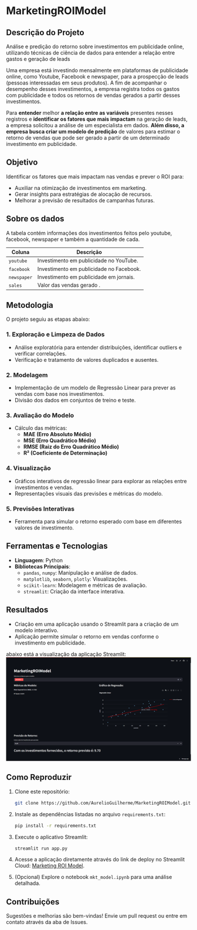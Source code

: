 # MarketingROIModel

## Descrição do Projeto

 Análise e predição do retorno sobre investimentos em publicidade online, utilizando técnicas de ciência de dados para entender a relação entre gastos e geração de leads


Uma empresa está investindo mensalmente em plataformas de publicidade online, como Youtube, Facebook e newspaper, para a prospecção de leads (pessoas interessadas em seus produtos). A fim de acompanhar o desempenho desses investimentos, a empresa registra todos os gastos com publicidade e todos os retornos de vendas gerados a partir desses investimentos.

Para **entender** melhor **a relação entre as variáveis** presentes nesses registros e **identificar os fatores que mais impactam** na geração de leads, a empresa solicitou a análise de um especialista em dados. **Além disso, a empresa busca criar um modelo de predição** de valores para estimar o retorno de vendas que pode ser gerado a partir de um determinado investimento em publicidade.

## Objetivo
Identificar os fatores que mais impactam nas vendas e prever o ROI para:
- Auxiliar na otimização de investimentos em marketing.
- Gerar insights para estratégias de alocação de recursos.
- Melhorar a previsão de resultados de campanhas futuras.

## Sobre os dados

A tabela contém informações dos investimentos feitos pelo youtube, facebook, newspaper e também a quantidade de cada.

| **Coluna**   | **Descrição**                           |
|--------------|-----------------------------------------|
| `youtube`    | Investimento em publicidade no YouTube. |
| `facebook`   | Investimento em publicidade no Facebook.|
| `newspaper`  | Investimento em publicidade em jornais. |
| `sales`      | Valor das vendas gerado .               |

## Metodologia
O projeto seguiu as etapas abaixo:

### 1. **Exploração e Limpeza de Dados**
- Análise exploratória para entender distribuições, identificar outliers e verificar correlações.
- Verificação e tratamento de valores duplicados e ausentes.

### 2. **Modelagem**
- Implementação de um modelo de Regressão Linear para prever as vendas com base nos investimentos.
- Divisão dos dados em conjuntos de treino e teste.

### 3. **Avaliação do Modelo**
- Cálculo das métricas:
  - **MAE (Erro Absoluto Médio)**
  - **MSE (Erro Quadrático Médio)**
  - **RMSE (Raiz do Erro Quadrático Médio)**
  - **R² (Coeficiente de Determinação)**

### 4. **Visualização**
- Gráficos interativos de regressão linear para explorar as relações entre investimentos e vendas.
- Representações visuais das previsões e métricas do modelo.

### 5. **Previsões Interativas**
- Ferramenta para simular o retorno esperado com base em diferentes valores de investimento.

## Ferramentas e Tecnologias
- **Linguagem**: Python
- **Bibliotecas Principais**:
  - `pandas`, `numpy`: Manipulação e análise de dados.
  - `matplotlib`, `seaborn`, `plotly`: Visualizações.
  - `scikit-learn`: Modelagem e métricas de avaliação.
  - `streamlit`: Criação da interface interativa.

## Resultados
- Criação em uma aplicação usando o Streamlit para a criação de um modelo interativo.
- Aplicação permite simular o retorno em vendas conforme o investimento em publicidade.

abaixo está a visualização da aplicação Streamlit:
![mktroimodel](mktroimodel.png)


## Como Reproduzir
1. Clone este repositório:
   ```bash
   git clone https://github.com/AurelioGuilherme/MarketingROIModel.git
   ```
2. Instale as dependências listadas no arquivo `requirements.txt`:
   ```bash
   pip install -r requirements.txt
   ```
3. Execute o aplicativo Streamlit:
   ```bash
   streamlit run app.py
   ```
4. Acesse a aplicação diretamente através do link de deploy no Streamlit Cloud: [Marketing ROI Model](https://marketingroimodell.streamlit.app/).

5. (Opcional) Explore o notebook `mkt_model.ipynb` para uma análise detalhada.

## Contribuições
Sugestões e melhorias são bem-vindas! Envie um pull request ou entre em contato através da aba de Issues.